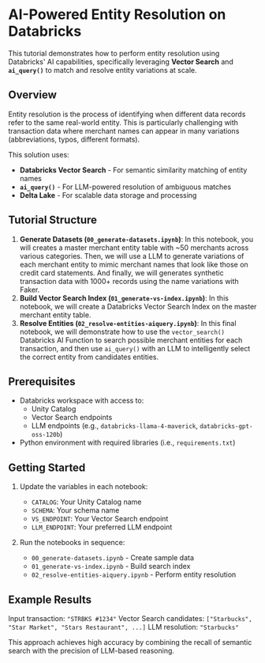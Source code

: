 # AI-Powered Entity Resolution on Databricks

This tutorial demonstrates how to perform entity resolution using Databricks' AI capabilities, specifically leveraging **Vector Search** and **`ai_query()`** to match and resolve entity variations at scale.

## Overview

Entity resolution is the process of identifying when different data records refer to the same real-world entity. This is particularly challenging with transaction data where merchant names can appear in many variations (abbreviations, typos, different formats).

This solution uses:

- **Databricks Vector Search** - For semantic similarity matching of entity names
- **`ai_query()`** - For LLM-powered resolution of ambiguous matches
- **Delta Lake** - For scalable data storage and processing

## Tutorial Structure

1. **Generate Datasets (`00_generate-datasets.ipynb`)**: In this notebook, you will creates a master merchant entity table with ~50 merchants across various categories. Then, we will use a LLM to generate variations of each merchant entity to mimic merchant names that look like those on credit card statements. And finally, we will generates synthetic transaction data with 1000+ records using the name variations with Faker.
2. **Build Vector Search Index (`01_generate-vs-index.ipynb`)**: In this notebook, we will create a Databricks Vector Search Index on the master merchant entity table.
3. **Resolve Entities (`02_resolve-entities-aiquery.ipynb`)**: In this final notebook, we will demonstrate how to use the `vector_search()` Databricks AI Function to search possible merchant entities for each transaction, and then use `ai_query()` with an LLM to intelligently select the correct entity from candidates entities.

## Prerequisites

- Databricks workspace with access to:
  - Unity Catalog
  - Vector Search endpoints
  - LLM endpoints (e.g., `databricks-llama-4-maverick`, `databricks-gpt-oss-120b`)
- Python environment with required libraries (i.e., `requirements.txt`)

## Getting Started

1. Update the variables in each notebook:
   - `CATALOG`: Your Unity Catalog name
   - `SCHEMA`: Your schema name
   - `VS_ENDPOINT`: Your Vector Search endpoint
   - `LLM_ENDPOINT`: Your preferred LLM endpoint

2. Run the notebooks in sequence:
   - `00_generate-datasets.ipynb` - Create sample data
   - `01_generate-vs-index.ipynb` - Build search index
   - `02_resolve-entities-aiquery.ipynb` - Perform entity resolution

## Example Results

Input transaction: `"STRBKS #1234"`
Vector Search candidates: `["Starbucks", "Star Market", "Stars Restaurant", ...]`
LLM resolution: `"Starbucks"`

This approach achieves high accuracy by combining the recall of semantic search with the precision of LLM-based reasoning.
